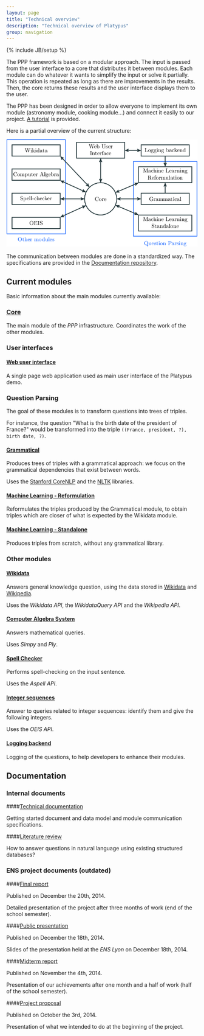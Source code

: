 ```yaml
---
layout: page
title: "Technical overview"
description: "Technical overview of Platypus"
group: navigation
---
```

{% include JB/setup %}


The PPP framework is based on a modular approach. The input
is passed from the user interface to a core that distributes it between modules. Each module
can do whatever it wants to simplify the input or solve it partially. This operation is
repeated as long as there are improvements in the results. Then, the core returns these
results and the user interface displays them to the user.

The PPP has been designed in order to allow everyone to implement its own module (astronomy module, cooking module...)
and connect it easily to our project. [A tutorial](//github.com/ProjetPP/Documentation/blob/master/getting-started.md) is provided.

Here is a partial overview of the current structure:

[![PPP structure](structurePPP2.png "The modular structure of the PPP")](structurePPP2.png)

The communication between modules are done in a standardized way. The specifications are provided
in the [Documentation repository](//github.com/ProjetPP/Documentation).


## Current modules

Basic information about the main modules currently available:

### [Core](//github.com/ProjetPP/PPP-core)

The main module of the *PPP* infrastructure. Coordinates the work of the other modules.

### User interfaces

#### [Web user interface](https://github.com/ProjetPP/PPP-WebUi)

A single page web application used as main user interface of the Platypus demo.

### Question Parsing

The goal of these modules is to transform questions into trees of triples.

For instance, the question "What is the birth date of the president of France?"
would be transformed into the triple `((France, president, ?), birth date, ?)`.

#### [Grammatical](//github.com/ProjetPP/PPP-QuestionParsing-Grammatical)

Produces trees of triples with a grammatical approach: we focus on the grammatical
dependencies that exist between words.

Uses the [Stanford CoreNLP](http://nlp.stanford.edu/software/corenlp.shtml) and
the [NLTK](http://www.nltk.org/) libraries.

#### [Machine Learning - Reformulation](//github.com/ProjetPP/PPP-QuestionParsing-ML-Reformulation)

Reformulates the triples produced by the Grammatical module, to obtain triples
which are closer of what is expected by the Wikidata module.

#### [Machine Learning - Standalone](//github.com/ProjetPP/PPP-QuestionParsing-ML-Standalone)

Produces triples from scratch, without any grammatical library.

### Other modules

#### [Wikidata](https://github.com/ProjetPP/PPP-Wikidata)

Answers general knowledge question, using the data stored in [Wikidata](https://www.wikidata.org/) and [Wikipedia](https://www.wikipedia.org/).

Uses the *Wikidata API*, the *WikidataQuery API* and the *Wikipedia API*.

#### [Computer Algebra System](https://github.com/ProjetPP/PPP-CAS)

Answers mathematical queries.

Uses *Simpy* and *Ply*.

#### [Spell Checker](https://github.com/ProjetPP/PPP-Spell-Checker)

Performs spell-checking on the input sentence.

Uses the *Aspell API*.

#### [Integer sequences](https://github.com/ProjetPP/PPP-OEIS)

Answer to queries related to integer sequences: identify them and give the
following integers.

Uses the *OEIS API*.

#### [Logging backend](https://github.com/ProjetPP/PPP-Logger)

Logging of the questions, to help developers to enhance their modules.



## Documentation

### Internal documents

####[Technical documentation](https://github.com/ProjetPP/Documentation)

Getting started document and data model and module communication specifications.

####[Literature review](documentation/pppLiteratureReview_YassineHamoudi.pdf)

How to answer questions in natural language using existing structured databases?


### ENS project documents (outdated)

####[Final report](documentation/finalReport.pdf)

Published on December the 20th, 2014.

Detailed presentation of the project after three months of work (end of the school semester).

####[Public presentation](documentation/publicPresentation.pdf)

Published on December the 18th, 2014.

Slides of the presentation held at the *ENS Lyon* on December 18th, 2014.

####[Midterm report](documentation/midtermReport.pdf)

Published on November the 4th, 2014.

Presentation of our achievements after one month and a half of work (half of the school semester).

####[Project proposal](documentation/proposal.pdf)

Published on October the 3rd, 2014.

Presentation of what we intended to do at the beginning of the project.

